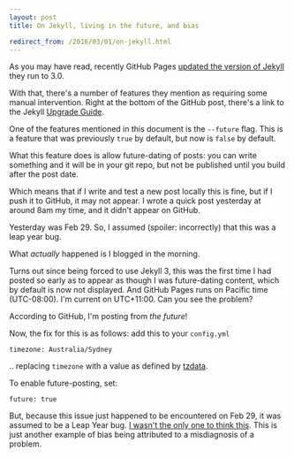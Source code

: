 ```yaml
---
layout: post
title: On Jekyll, living in the future, and bias

redirect_from: /2016/03/01/on-jekyll.html
---
```



As you may have read, recently GitHub Pages [updated the version of Jekyll](https://github.com/blog/2100-github-pages-now-faster-and-simpler-with-jekyll-3-0) they run to 3.0. 

With that, there's a number of features they mention as requiring some manual intervention. Right at the bottom of the GitHub post, there's a link to the Jekyll [Upgrade Guide](https://jekyllrb.com/docs/upgrading/2-to-3/). 

One of the features mentioned in this document is the `--future` flag. This is a feature that was previously `true` by default, but now is `false` by default. 

What this feature does is allow future-dating of posts: you can write something and it will be in your git repo, but not be published until you build after the post date. 

Which means that if I write and test a new post locally this is fine, but if I push it to GitHub, it may not appear. I wrote a quick post yesterday at around 8am my time, and it didn't appear on GitHub. 

Yesterday was Feb 29. So, I assumed (spoiler: incorrectly) that this was a leap year bug. 

What *actually* happened is I blogged in the morning. 

Turns out since being forced to use Jekyll 3, this was the first time I had posted so early as to appear as though I was future-dating content, which by default is now not displayed. And GitHub Pages runs on Pacific time (UTC-08:00). I'm current on UTC+11:00. Can you see the problem?

According to GitHub, I'm posting from _the future_!

Now, the fix for this is as follows: add this to your `config.yml`

```
timezone: Australia/Sydney
```

.. replacing `timezone` with a value as defined by [tzdata](https://en.wikipedia.org/wiki/Tz_database). 

To enable future-posting, set: 

```
future: true
```

But, because this issue just happened to be encountered on Feb 29, it was assumed to be a Leap Year bug. [I wasn't the only one to think this](https://github.com/jekyll/jekyll/issues/4607). This is just another example of bias being attributed to a misdiagnosis of a problem. 


